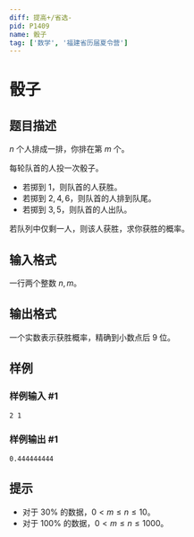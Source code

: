 ```yaml
---
diff: 提高+/省选-
pid: P1409
name: 骰子
tag: ['数学', '福建省历届夏令营']
---
```

# 骰子
## 题目描述

$n$ 个人排成一排，你排在第 $m$ 个。

每轮队首的人投一次骰子。

- 若掷到 $1$，则队首的人获胜。
- 若掷到 $2,4,6$，则队首的人排到队尾。
- 若掷到 $3,5$，则队首的人出队。

若队列中仅剩一人，则该人获胜，求你获胜的概率。
## 输入格式

一行两个整数 $n,m$。

## 输出格式

一个实数表示获胜概率，精确到小数点后 $9$ 位。

## 样例

### 样例输入 #1
```
2 1

```
### 样例输出 #1
```
0.444444444

```
## 提示

- 对于 $30\%$ 的数据，$0<m\le n\le 10$。
- 对于 $100\%$ 的数据，$0<m\le n\le 1000$。
